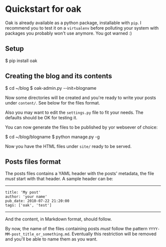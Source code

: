 # Quickstart for oak

Oak is already available as a python package, installable with `pip`. I 
recommend you to test it on a `virtualenv` before polluting your system
with packages you probably won't use anymore. You got warned :)

## Setup

  $ pip install oak

## Creating the blog and its contents

  $ cd ~/blog
  $ oak-admin.py --init=blogname

Now some directories will be created and you're ready to write your
posts under `content/`. See below for the files format.

Also you may want to edit the `settings.py` file to fit your needs. The
defaults should be OK for testing it.

You can now generate the files to be published by yor websever of choice:

  $ cd ~/blog/blogname
  $ python manage.py -g

Now you have the HTML files under `site/` ready to be served.

## Posts files format

The posts files contains a YAML header with the posts' metadata, the file
*must* start with that header. A sample header can be:

  ---
    title: 'My post'
    author: 'your name'
    pub_date: 2010-07-22 21:20:00
    tags: ['oak', 'test']
  ---

And the content, in Markdown format, should follow.

By now, the name of the files containing posts *must* follow the pattern
`YYYY-MM-post_title_or_something.md`. Eventually this restriction will be
removed and you'll be able to name them as you want.

